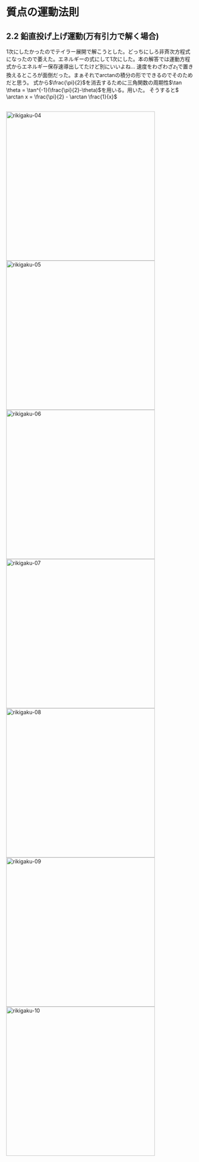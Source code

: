 <script type="text/javascript" async src="https://cdnjs.cloudflare.com/ajax/libs/mathjax/2.7.7/MathJax.js?config=TeX-MML-AM_CHTML">
</script>

<script type="text/x-mathjax-config">
 MathJax.Hub.Config({
 tex2jax: {
 inlineMath: [['$', '$'] ],
 displayMath: [ ['$$','$$'], ["\\[","\\]"] ]
 }
 });
</script>

# 質点の運動法則
## 2.2 鉛直投げ上げ運動(万有引力で解く場合)

1次にしたかったのでテイラー展開で解こうとした。どっちにしろ非斉次方程式になったので萎えた。エネルギーの式にして1次にした。本の解答では運動方程式からエネルギー保存速導出してたけど別にいいよね...
速度をわざわざ$z_1$で置き換えるところが面倒だった。まぁそれでarctanの積分の形でできるのでそのためだと思う。
式から$\frac{\pi}{2}$を消去するために三角関数の周期性$\tan \theta = \tan^{-1}(\frac{\pi}{2}-\theta)$を用いる。用いた。
そうすると$ \arctan x = \frac{\pi}{2} - \arctan \frac{1}{x}$

<br>
<img width="400" alt="rikigaku-04" src="./images/rikigaku-04.jpg">
<img width="400" alt="rikigaku-05" src="./images/rikigaku-05.jpg">
<img width="400" alt="rikigaku-06" src="./images/rikigaku-06.jpg">
<img width="400" alt="rikigaku-07" src="./images/rikigaku-07.jpg">
<img width="400" alt="rikigaku-08" src="./images/rikigaku-08.jpg">
<img width="400" alt="rikigaku-09" src="./images/rikigaku-09.jpg">
<img width="400" alt="rikigaku-10" src="./images/rikigaku-10.jpg">